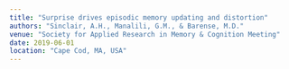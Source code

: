 ```yaml
---
title: "Surprise drives episodic memory updating and distortion"
authors: "Sinclair, A.H., Manalili, G.M., & Barense, M.D."
venue: "Society for Applied Research in Memory & Cognition Meeting"
date: 2019-06-01
location: "Cape Cod, MA, USA"
---
```


